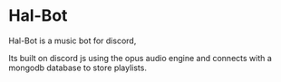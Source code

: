 # Hal-Bot

Hal-Bot is a music bot for discord, 

Its built on discord js using the opus audio engine and 
connects with a mongodb database to store playlists.



